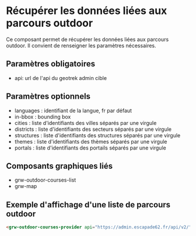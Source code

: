 # Récupérer les données liées aux parcours outdoor

Ce composant permet de récupérer les données liées aux parcours outdoor. Il convient de renseigner les paramètres nécessaires.

## Paramètres obligatoires

- api: url de l'api du geotrek admin cible

## Paramètres optionnels

- languages : identifiant de la langue, fr par défaut
- in-bbox : bounding box
- cities : liste d'identifiants des villes séparés par une virgule
- districts : liste d'identifiants des secteurs séparés par une virgule
- structures : liste d'identifiants des structures séparés par une virgule
- themes : liste d'identifiants des thèmes séparés par une virgule
- portals : liste d'identifiants des portails séparés par une virgule

## Composants graphiques liés

- grw-outdoor-courses-list
- grw-map

## Exemple d'affichage d'une liste de parcours outdoor

```html
<grw-outdoor-courses-provider api="https://admin.escapade62.fr/api/v2/" themes="1,2"></grw-outdoor-courses-provider><grw-outdoor-courses-list></grw-outdoor-courses-list>
```
